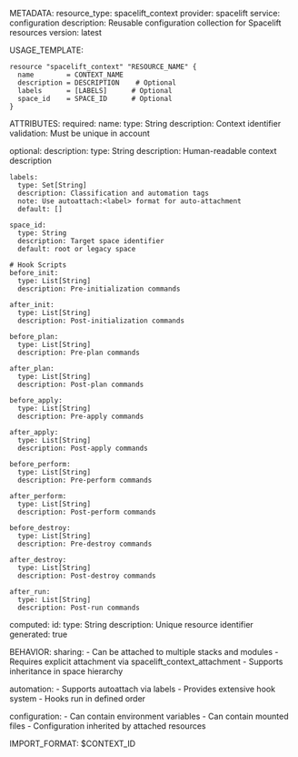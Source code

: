 METADATA:
  resource_type: spacelift_context
  provider: spacelift
  service: configuration
  description: Reusable configuration collection for Spacelift resources
  version: latest

USAGE_TEMPLATE:
```hcl
resource "spacelift_context" "RESOURCE_NAME" {
  name        = CONTEXT_NAME
  description = DESCRIPTION    # Optional
  labels      = [LABELS]      # Optional
  space_id    = SPACE_ID      # Optional
}
```

ATTRIBUTES:
  required:
    name:
      type: String
      description: Context identifier
      validation: Must be unique in account

  optional:
    description:
      type: String
      description: Human-readable context description
      
    labels:
      type: Set[String]
      description: Classification and automation tags
      note: Use autoattach:<label> format for auto-attachment
      default: []
      
    space_id:
      type: String
      description: Target space identifier
      default: root or legacy space

    # Hook Scripts
    before_init:
      type: List[String]
      description: Pre-initialization commands
      
    after_init:
      type: List[String]
      description: Post-initialization commands
      
    before_plan:
      type: List[String]
      description: Pre-plan commands
      
    after_plan:
      type: List[String]
      description: Post-plan commands
      
    before_apply:
      type: List[String]
      description: Pre-apply commands
      
    after_apply:
      type: List[String]
      description: Post-apply commands
      
    before_perform:
      type: List[String]
      description: Pre-perform commands
      
    after_perform:
      type: List[String]
      description: Post-perform commands
      
    before_destroy:
      type: List[String]
      description: Pre-destroy commands
      
    after_destroy:
      type: List[String]
      description: Post-destroy commands
      
    after_run:
      type: List[String]
      description: Post-run commands

  computed:
    id:
      type: String
      description: Unique resource identifier
      generated: true

BEHAVIOR:
  sharing:
    - Can be attached to multiple stacks and modules
    - Requires explicit attachment via spacelift_context_attachment
    - Supports inheritance in space hierarchy
    
  automation:
    - Supports autoattach via labels
    - Provides extensive hook system
    - Hooks run in defined order
    
  configuration:
    - Can contain environment variables
    - Can contain mounted files
    - Configuration inherited by attached resources

IMPORT_FORMAT: $CONTEXT_ID